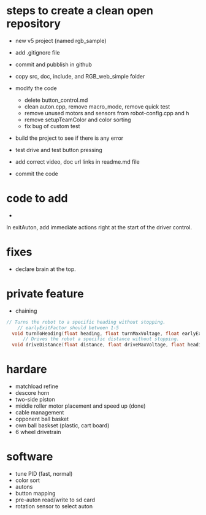 # steps to create a clean open repository
- new v5 project (named rgb_sample)
- add .gitignore file
- commit and pubblish in github

- copy src, doc, include, and RGB_web_simple folder
- modify the code
    - delete button_control.md
    - clean auton.cpp, remove macro_mode, remove quick test
    - remove unused motors and sensors from robot-config.cpp and h
    - remove setupTeamColor and color sorting
    - fix bug of custom test

- build the project to see if there is any error
- test drive and test button pressing
- add correct video, doc url links in readme.md file

- commit the code


# code to add 
- 
In exitAuton, add immediate actions right at the start of the driver control.

# fixes
- declare brain at the top.

# private feature
- chaining    
```cpp
// Turns the robot to a specific heading without stopping.
    // earlyExitFactor should between 1-5
  void turnToHeading(float heading, float turnMaxVoltage, float earlyExitFactor);
      // Drives the robot a specific distance without stopping.
  void driveDistance(float distance, float driveMaxVoltage, float heading, float headingMaxVoltage,  float earlyExitFactor);
```
# hardare
- matchload refine
- descore horn
- two-side piston
- middle roller motor placement and speed up (done)
- cable management
- opponent ball basket
- own ball baskset (plastic, cart board)
- 6 wheel drivetrain 

# software
- tune PID (fast, normal)
- color sort
- autons
- button mapping
- pre-auton read/write to sd card
- rotation sensor to select auton

